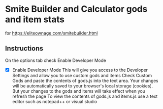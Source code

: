 # Smite Builder and Calculator gods and item stats
for https://eliteownage.com/smitebuilder.html
## Instructions
On the options tab check Enable Developer Mode
- [x] Enable Developer Mode
This will give you access to the Developer Settings and allow you to use custom gods and items
Check Custom Gods and paste the contents of gods.js into the text area.  Your changes will be automatically saved to your browser's local storage (cookies).
But your changes to the gods and items will take effect when you refresh the page
To view the contents of gods.js and items.js use a text editor such as notepad++ or visual studio